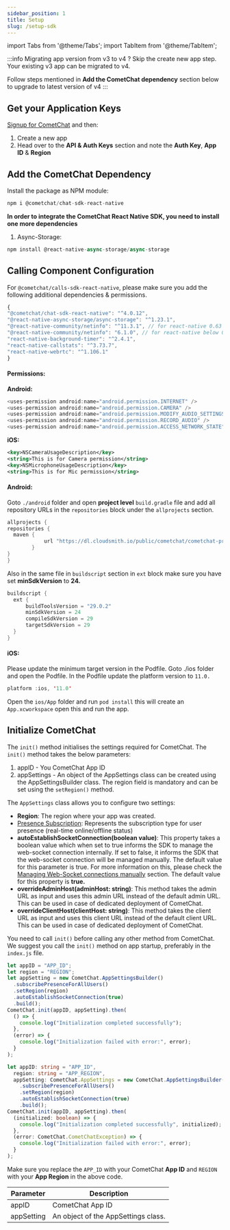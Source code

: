 ```yaml
---
sidebar_position: 1
title: Setup
slug: /setup-sdk
---
```


import Tabs from '@theme/Tabs';
import TabItem from '@theme/TabItem';

:::info Migrating app version from v3 to v4 ?
Skip the create new app step. Your existing v3 app can be migrated to v4.

Follow steps mentioned in **Add the CometChat dependency** section below to upgrade to latest version of v4
:::

## Get your Application Keys

[Signup for CometChat](https://app.cometchat.com) and then:

1. Create a new app
2. Head over to the **API & Auth Keys** section and note the **Auth Key**, **App ID** & **Region**

## Add the CometChat Dependency

Install the package as NPM module:

<Tabs>
<TabItem value="Javascript" label="Javascript">

```javascript
npm i @cometchat/chat-sdk-react-native
```

</TabItem>
</Tabs>

**In order to integrate the CometChat React Native SDK, you need to install one more dependencies**

1. Async-Storage:

<Tabs>
<TabItem value="Javascript" label="Javascript">

```javascript
npm install @react-native-async-storage/async-storage
```

</TabItem>
</Tabs>

## Calling Component Configuration

For `@cometchat/calls-sdk-react-native`, please make sure you add the following additional dependencies & permissions.

<Tabs>
<TabItem value="JSON" label="JSON">

```javascript
{
"@cometchat/chat-sdk-react-native": "^4.0.12",
"@react-native-async-storage/async-storage": "^1.23.1",
"@react-native-community/netinfo": "^11.3.1", // for react-native 0.63 & above.
"@react-native-community/netinfo": "6.1.0", // for react-native below 0.63
"react-native-background-timer": "^2.4.1",
"react-native-callstats": "^3.73.7",
"react-native-webrtc": "^1.106.1"
}
```

</TabItem>
</Tabs>

#### Permissions:

**Android:**

<Tabs>
<TabItem value="XML" label="XML">

```javascript
<uses-permission android:name="android.permission.INTERNET" />
<uses-permission android:name="android.permission.CAMERA" />
<uses-permission android:name="android.permission.MODIFY_AUDIO_SETTINGS" />
<uses-permission android:name="android.permission.RECORD_AUDIO" />
<uses-permission android:name="android.permission.ACCESS_NETWORK_STATE" />
```

</TabItem>
</Tabs>

**iOS:**

<Tabs>
<TabItem value="XML" label="XML">

```xml
<key>NSCameraUsageDescription</key>
<string>This is for Camera permission</string>
<key>NSMicrophoneUsageDescription</key>
<string>This is for Mic permission</string>
```

</TabItem>
</Tabs>

#### Android:

Goto `./android` folder and open **project level** `build.gradle` file and add all repository URLs in the `repositories` block under the `allprojects` section.

<Tabs>
<TabItem value="Java" label="Java">

```java
allprojects {
repositories {
  maven {
			url "https://dl.cloudsmith.io/public/cometchat/cometchat-pro-android/maven/"
		}
}
}
```

</TabItem>
</Tabs>

Also in the same file in `buildscript` section in `ext` block make sure you have set **minSdkVersion** to **24.**

<Tabs>
<TabItem value="build.gradle" label="build.gradle">

```java
buildscript {
  ext {
      buildToolsVersion = "29.0.2"
      minSdkVersion = 24
      compileSdkVersion = 29
      targetSdkVersion = 29
  }
}
```

</TabItem>
</Tabs>

#### iOS:

Please update the minimum target version in the Podfile. Goto ./ios folder and open the Podfile. In the Podfile update the platform version to `11.0.`

<Tabs>
<TabItem value="Podfile" label="Podfile">

```swift
platform :ios, '11.0'
```

</TabItem>
</Tabs>

Open the `ios/App` folder and run `pod install` this will create an `App.xcworkspace` open this and run the app.

## Initialize CometChat

The `init()` method initialises the settings required for CometChat. The `init()` method takes the below parameters:

1. appID - You CometChat App ID
2. appSettings - An object of the AppSettings class can be created using the AppSettingsBuilder class. The region field is mandatory and can be set using the `setRegion()` method.

The `AppSettings` class allows you to configure two settings:

- **Region**: The region where your app was created.
- [Presence Subscription](user-presence): Represents the subscription type for user presence (real-time online/offline status)
- **autoEstablishSocketConnection(boolean value)**: This property takes a boolean value which when set to true informs the SDK to manage the web-socket connection internally. If set to false, it informs the SDK that the web-socket connection will be managed manually. The default value for this parameter is true. For more information on this, please check the [Managing Web-Socket connections manually](./managing-web-sockets-connections-manually) section. The default value for this property is **true.**
- **overrideAdminHost(adminHost: string)**: This method takes the admin URL as input and uses this admin URL instead of the default admin URL. This can be used in case of dedicated deployment of CometChat.
- **overrideClientHost(clientHost: string)**: This method takes the client URL as input and uses this client URL instead of the default client URL. This can be used in case of dedicated deployment of CometChat.

You need to call `init()` before calling any other method from CometChat. We suggest you call the `init()` method on app startup, preferably in the `index.js` file.

<Tabs>
<TabItem value="Javascript" label="Javascript">

```javascript
let appID = "APP_ID";
let region = "REGION";
let appSetting = new CometChat.AppSettingsBuilder()
  .subscribePresenceForAllUsers()
  .setRegion(region)
  .autoEstablishSocketConnection(true)
  .build();
CometChat.init(appID, appSetting).then(
  () => {
    console.log("Initialization completed successfully");
  },
  (error) => {
    console.log("Initialization failed with error:", error);
  }
);
```

</TabItem>
<TabItem value="Typescript" label="Typescript">

```typescript
let appID: string = "APP_ID",
  region: string = "APP_REGION",
  appSetting: CometChat.AppSettings = new CometChat.AppSettingsBuilder()
    .subscribePresenceForAllUsers()
    .setRegion(region)
    .autoEstablishSocketConnection(true)
    .build();
CometChat.init(appID, appSetting).then(
  (initialized: boolean) => {
    console.log("Initialization completed successfully", initialized);
  },
  (error: CometChat.CometChatException) => {
    console.log("Initialization failed with error:", error);
  }
);
```

</TabItem>
</Tabs>

Make sure you replace the `APP_ID` with your CometChat **App ID** and `REGION` with your **App Region** in the above code.

| Parameter  | Description                         |
| ---------- | ----------------------------------- |
| appID      | CometChat App ID                    |
| appSetting | An object of the AppSettings class. |
